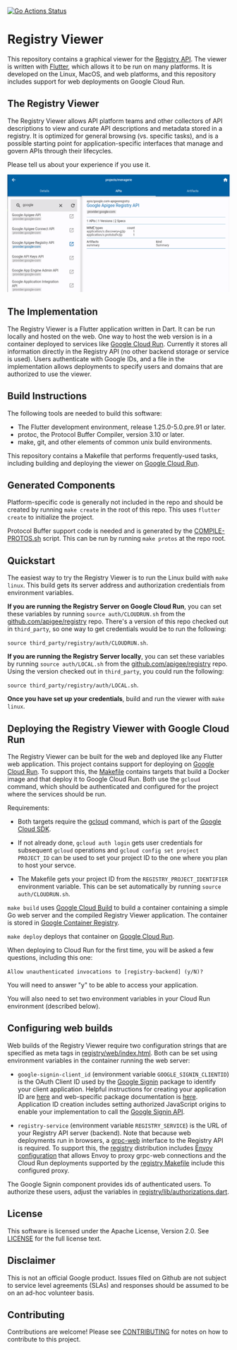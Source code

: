 [![Go Actions Status](https://github.com/apigee/registry-viewer/workflows/Flutter/badge.svg)](https://github.com/apigee/registry-viewer/actions)

# Registry Viewer

This repository contains a graphical viewer for the
[Registry API](https://github.com/apigee/registry). The viewer is written with
[Flutter](https://flutter.dev), which allows it to be run on many platforms. It
is developed on the Linux, MacOS, and web platforms, and this repository
includes support for web deployments on Google Cloud Run.

## The Registry Viewer

The Registry Viewer allows API platform teams and other collectors of API
descriptions to view and curate API descriptions and metadata stored in a
registry. It is optimized for general browsing (vs. specific tasks), and is a
possible starting point for application-specific interfaces that manage and
govern APIs through their lifecycles.

Please tell us about your experience if you use it.

![API list](images/api-list.png)

## The Implementation

The Registry Viewer is a Flutter application written in Dart. It can be run
locally and hosted on the web. One way to host the web version is in a
container deployed to services like
[Google Cloud Run](https://cloud.google.com/run). Currently it stores all
information directly in the Registry API (no other backend storage or service
is used). Users authenticate with Google IDs, and a file in the implementation
allows deployments to specify users and domains that are authorized to use the
viewer.

## Build Instructions

The following tools are needed to build this software:

- The Flutter development environment, release 1.25.0-5.0.pre.91 or later.
- protoc, the Protocol Buffer Compiler, version 3.10 or later.
- make, git, and other elements of common unix build environments.

This repository contains a Makefile that performs frequently-used tasks,
including building and deploying the viewer on
[Google Cloud Run](https://cloud.google.com/run).

## Generated Components

Platform-specific code is generally not included in the repo and should be
created by running `make create` in the root of this repo. This uses
`flutter create` to initialize the project.

Protocol Buffer support code is needed and is generated by the
[COMPILE-PROTOS.sh](tools/COMPILE-PROTOS.sh) script. This can be run by running
`make protos` at the repo root.

## Quickstart

The easiest way to try the Registry Viewer is to run the Linux build with
`make linux`. This build gets its server address and authorization credentials
from environment variables.

**If you are running the Registry Server on Google Cloud Run**, you can set
these variables by running `source auth/CLOUDRUN.sh` from the
[github.com/apigee/registry](https://github.com/apigee/registry) repo. There's
a version of this repo checked out in `third_party`, so one way to get
credentials would be to run the following:

`source third_party/registry/auth/CLOUDRUN.sh`.

**If you are running the Registry Server locally**, you can set these variables
by running `source auth/LOCAL.sh` from the
[github.com/apigee/registry](https://github.com/apigee/registry) repo. Using
the version checked out in `third_party`, you could run the following:

`source third_party/registry/auth/LOCAL.sh`.

**Once you have set up your credentials**, build and run the viewer with
`make linux`.

## Deploying the Registry Viewer with Google Cloud Run

The Registry Viewer can be built for the web and deployed like any Flutter web
application. This project contains support for deploying on
[Google Cloud Run](https://cloud.google.com/run). To support this, the
[Makefile](Makefile) contains targets that build a Docker image and that deploy
it to Google Cloud Run. Both use the `gcloud` command, which should be
authenticated and configured for the project where the services should be run.

Requirements:

- Both targets require the [gcloud](https://cloud.google.com/sdk/gcloud)
  command, which is part of the
  [Google Cloud SDK](https://cloud.google.com/sdk).

- If not already done, `gcloud auth login` gets user credentials for subsequent
  `gcloud` operations and `gcloud config set project PROJECT_ID` can be used to
  set your project ID to the one where you plan to host your servce.

- The Makefile gets your project ID from the `REGISTRY_PROJECT_IDENTIFIER`
  environment variable. This can be set automatically by running
  `source auth/CLOUDRUN.sh`.

`make build` uses [Google Cloud Build](https://cloud.google.com/cloud-build) to
build a container containing a simple Go web server and the compiled Registry
Viewer application. The container is stored in
[Google Container Registry](https://cloud.google.com/container-registry).

`make deploy` deploys that container on
[Google Cloud Run](https://cloud.google.com/run).

When deploying to Cloud Run for the first time, you will be asked a few
questions, including this one:

`Allow unauthenticated invocations to [registry-backend] (y/N)?`

You will need to answer "y" to be able to access your application.

You will also need to set two environment variables in your Cloud Run
environment (described below).

## Configuring web builds

Web builds of the Registry Viewer require two configuration strings that are
specified as meta tags in [registry/web/index.html](registry/web/index.html).
Both can be set using environment variables in the container running the web
server:

- `google-signin-client_id` (environment variable `GOOGLE_SIGNIN_CLIENTID`) is
  the OAuth Client ID used by the
  [Google Signin](https://pub.dev/packages/google_sign_in) package to identify
  your client application. Helpful instructions for creating your application
  ID are [here](https://dev.to/happyharis/flutter-web-google-sign-in-42bb) and
  web-specific package documentation is
  [here](https://pub.dev/packages/google_sign_in_web). Application ID creation
  includes setting authorized JavaScript origins to enable your implementation
  to call the
  [Google Signin API](https://developers.google.com/identity/sign-in/web).

- `registry-service` (environment variable `REGISTRY_SERVICE`) is the URL of your
  Registry API server (backend). Note that because web deployments run in
  browsers, a [grpc-web](https://github.com/grpc/grpc-web) interface to the
  Registry API is required. To support this, the
  [registry](https://github.com/apigee/registry) distribution includes
  [Envoy configuration](https://github.com/apigee/registry/tree/main/deployments/envoy)
  that allows Envoy to proxy grpc-web connections and the Cloud Run deployments
  supported by the
  [registry Makefile](https://github.com/apigee/registry/blob/main/Makefile)
  include this configured proxy.

The Google Signin component provides ids of authenticated users. To authorize
these users, adjust the variables in
[registry/lib/authorizations.dart](registry/lib/authorizations.dart).

## License

This software is licensed under the Apache License, Version 2.0. See
[LICENSE](LICENSE) for the full license text.

## Disclaimer

This is not an official Google product. Issues filed on Github are not subject
to service level agreements (SLAs) and responses should be assumed to be on an
ad-hoc volunteer basis.

## Contributing

Contributions are welcome! Please see [CONTRIBUTING](CONTRIBUTING.md) for notes
on how to contribute to this project.
